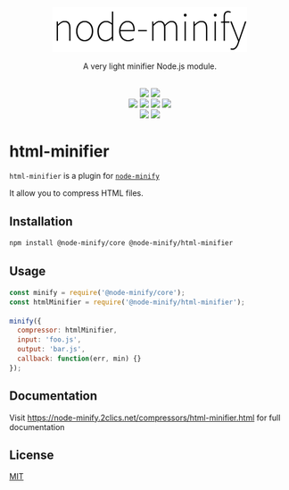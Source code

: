 <p align="center"><img src="/static/node-minify.png" width="348" alt="node-minify"></p>

<p align="center">A very light minifier Node.js module.</p>

<p align="center">
  <br>
  <a href="https://npmjs.org/package/node-minify"><img src="https://img.shields.io/npm/v/node-minify.svg"></a>
  <a href="https://npmjs.org/package/node-minify"><img src="https://img.shields.io/npm/dm/node-minify.svg"></a><br>
  <a href="https://travis-ci.org/srod/node-minify"><img src="https://img.shields.io/travis/srod/node-minify/master.svg?label=linux"></a>
  <a href="https://ci.appveyor.com/project/srod/node-minify"><img src="https://img.shields.io/appveyor/ci/srod/node-minify/master.svg?label=windows"></a>
  <a href="https://circleci.com/gh/srod/node-minify/tree/master"><img src="https://circleci.com/gh/srod/node-minify/tree/master.svg?style=shield"></a>
  <a href="https://codecov.io/gh/srod/node-minify"><img src="https://codecov.io/gh/srod/node-minify/branch/develop/graph/badge.svg"></a><br>
  <a href="https://david-dm.org/srod/node-minify"><img src="https://img.shields.io/david/srod/node-minify.svg?style=flat"></a>
  <a href="https://david-dm.org/srod/node-minify#info=devDependencies"><img src="https://img.shields.io/david/dev/srod/node-minify.svg?style=flat"></a>
</p>

# html-minifier

`html-minifier` is a plugin for [`node-minify`](https://github.com/srod/node-minify)

It allow you to compress HTML files.

## Installation

```bash
npm install @node-minify/core @node-minify/html-minifier
```

## Usage

```js
const minify = require('@node-minify/core');
const htmlMinifier = require('@node-minify/html-minifier');

minify({
  compressor: htmlMinifier,
  input: 'foo.js',
  output: 'bar.js',
  callback: function(err, min) {}
});
```

## Documentation

Visit https://node-minify.2clics.net/compressors/html-minifier.html for full documentation

## License

[MIT](https://github.com/srod/node-minify/blob/develop/LICENSE)
